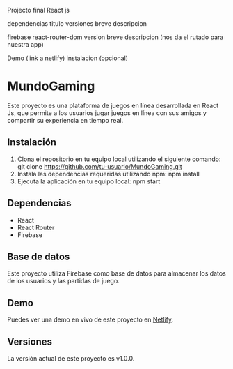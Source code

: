 Projecto final React js

dependencias
titulo
versiones
breve descripcion

firebase
react-router-dom version breve descripcion (nos da el rutado para nuestra app)


Demo (link a netlify)
instalacion (opcional)

# MundoGaming

Este proyecto es una plataforma de juegos en línea desarrollada en React Js, que permite a los usuarios jugar juegos en línea con sus amigos y compartir su experiencia en tiempo real.

## Instalación

1. Clona el repositorio en tu equipo local utilizando el siguiente comando:
   git clone https://github.com/tu-usuario/MundoGaming.git
2. Instala las dependencias requeridas utilizando npm:
   npm install
3. Ejecuta la aplicación en tu equipo local:
   npm start

## Dependencias

- React
- React Router
- Firebase

## Base de datos

Este proyecto utiliza Firebase como base de datos para almacenar los datos de los usuarios y las partidas de juego.

## Demo

Puedes ver una demo en vivo de este proyecto en [Netlify](https://tu-proyecto.netlify.app).

## Versiones

La versión actual de este proyecto es v1.0.0.
